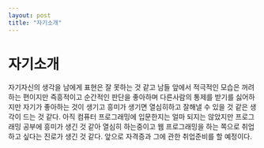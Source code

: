 ```yaml
---
layout: post
title: "자기소개"
---
```


# 자기소개

자기자신의 생각을 남에게 표현은 잘 못하는 것 같고 남들 앞에서 적극적인 모습은 꺼려하는 편이지만 
즉흥적이고 순간적인 판단을 좋아하며 다른사람의 통제를 받기를 싫어하지만 자기가 좋아하는 것이 생기고 
흥미가 생기면 열심히하고 잘해낼 수 있을 것 같은 생각이 드는 것 같다. 아직 컴퓨터 프로그래밍에 입문한지는
얼마 되지는 않았지만 프로그래밍 공부에 흥미가 생긴 것 같아 열심히 하는중이고 웹 프로그래밍을 하는 쪽으로
취업하고 싶다는 진로가 생긴 것 같다. 앞으로 자격증과 그에 관한 취업준비를 할 예정이다.
